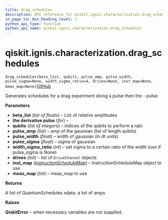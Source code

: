 ```yaml
---
title: drag_schedules
description: API reference for qiskit.ignis.characterization.drag_schedules
in_page_toc_min_heading_level: 1
python_api_type: function
python_api_name: qiskit.ignis.characterization.drag_schedules
---
```


# qiskit.ignis.characterization.drag\_schedules

<span id="qiskit.ignis.characterization.drag_schedules" />

`drag_schedules(beta_list, qubits, pulse_amp, pulse_width, pulse_sigma=None, width_sigma_ratio=4, drives=None, inst_map=None, meas_map=None)`[GitHub](https://github.com/qiskit-community/qiskit-ignis/tree/stable/0.7/qiskit/ignis/characterization/calibrations/pulse_schedules.py "view source code")

Generates schedules for a drag experiment doing a pulse then the - pulse

**Parameters**

*   **beta\_list** (*list of floats*) – List of relative amplitudes
*   **the derivative pulse** (*for*) –
*   **qubits** (*list of integers*) – indices of the qubits to perform a rabi
*   **pulse\_amp** (*list*) – amp of the gaussian (list of length qubits)
*   **pulse\_width** (*float*) – width of gaussian (in dt units)
*   **pulse\_sigma** (*float*) – sigma of gaussian
*   **width\_sigma\_ratio** (*int*) – set sigma to a certain ratio of the width (use if pulse\_sigma is None)
*   **drives** (*list*) – list of `DriveChannel` objects
*   **inst\_map** ([*InstructionScheduleMap*](qiskit.pulse.InstructionScheduleMap "qiskit.pulse.InstructionScheduleMap")) – InstructionScheduleMap object to use
*   **meas\_map** (*list*) – meas\_map to use

**Returns**

A list of QuantumSchedules xdata: a list of amps

**Raises**

**QiskitError** – when necessary variables are not supplied.

